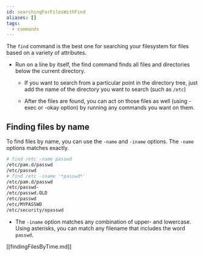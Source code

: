 ```yaml
---
id: searchingForFilesWithFind
aliases: []
tags:
  - commands
---
```


The `find` command is the best one for searching your filesystem for files based
on a variety of attributes.

- Run on a line by itself, the find command finds all files and directories below
  the current directory.

  - If you want to search from a particular point in the directory tree, just add
    the name of the directory you want to search (such as `/etc`)

  - After the files are found, you can act on those files as well (using -exec
    or -okay option) by running any commands you want on them.

## Finding files by name

To find files by name, you can use the `-name` and `-iname` options. The `-name`
options matches exactly.

```bash
# find /etc -name passwd
/etc/pam.d/passwd
/etc/passwd
# find /etc -iname '*passwd*'
/etc/pam.d/passwd
/etc/passwd-
/etc/passwd.OLD
/etc/passwd
/etc/MYPASSWD
/etc/security/opasswd
```

- The `-iname` option matches any combination of upper- and lowercase. Using
  asterisks, you can match any filename that includes the word `passwd`.

[[findingFilesByTime.md]]
